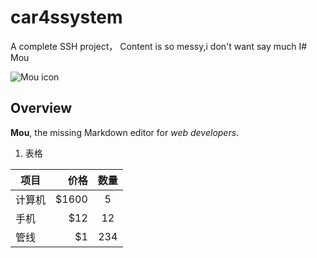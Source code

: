 # car4ssystem
A complete SSH project，
Content is so messy,i don't want say much
I# Mou

![Mou icon](http://25.io/mou/Mou_128.png)

## Overview

**Mou**, the missing Markdown editor for *web developers*.

1. 表格

| 项目        | 价格   |  数量  |
| --------   | -----:  | :----:  |
| 计算机     | \$1600 |   5     |
| 手机        |   \$12   |   12   |
| 管线        |    \$1    |  234  |
